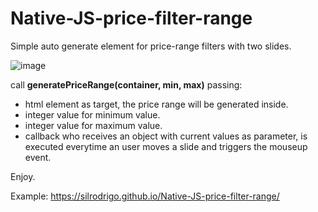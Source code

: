 # Native-JS-price-filter-range
Simple auto generate element for price-range filters with two slides.

![image](https://user-images.githubusercontent.com/86023272/179371055-2ea94e6f-2485-4b45-856e-eef1e4720f2e.png)


call **generatePriceRange(container, min, max)** passing:
 - html element as target, the price range will be generated inside.
 - integer value for minimum value.
 - integer value for maximum value.
 - callback who receives an object with current values as parameter, is executed everytime an user moves a slide and triggers the mouseup event.
 
 Enjoy. 
 
 Example: https://silrodrigo.github.io/Native-JS-price-filter-range/
